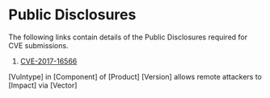 # Public Disclosures

The following links contain details of the Public Disclosures required for CVE submissions. 


1. [CVE-2017-16566](https://siggyd.github.io/Advisories/CVE-2017-16566)  

[Vulntype] in [Component] of [Product] [Version] allows remote attackers to [Impact] via [Vector]
